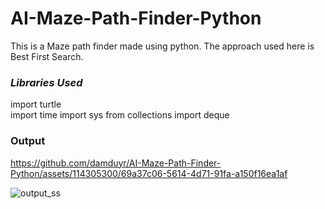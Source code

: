 # AI-Maze-Path-Finder-Python

This is a Maze path finder made using python. The approach used here is Best First Search. 

### *Libraries Used* 

import turtle                    
import time
import sys
from collections import deque

### Output

https://github.com/damduyr/AI-Maze-Path-Finder-Python/assets/114305300/69a37c06-5614-4d71-91fa-a150f16ea1af

![output_ss](https://github.com/damduyr/AI-Maze-Path-Finder-Python/assets/114305300/e0570064-0aea-482c-aa4a-43afa07edfac)




